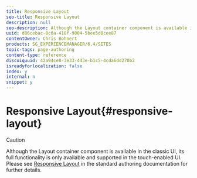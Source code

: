 ```yaml
---
title: Responsive Layout
seo-title: Responsive Layout
description: null
seo-description: Although the Layout container component is available in the classic UI, its full functionality is only available and supported in the touch-enabled UI.
uuid: d86cebac-8c6a-418f-9804-5bee5d0cee87
contentOwner: Chris Bohnert
products: SG_EXPERIENCEMANAGER/6.4/SITES
topic-tags: page-authoring
content-type: reference
discoiquuid: 42a94ce8-3e33-443e-b1c5-4cda6dd270b2
isreadyforlocalization: false
index: y
internal: n
snippet: y
---
```


# Responsive Layout{#responsive-layout}

>[!CAUTION]
>
>Although the Layout container component is available in the classic UI, its full functionality is only available and supported in the touch-enabled UI. Please see [Responsive Layout](../../authoring/using/responsive-layout.md) in the standard authoring documentation for further details.

